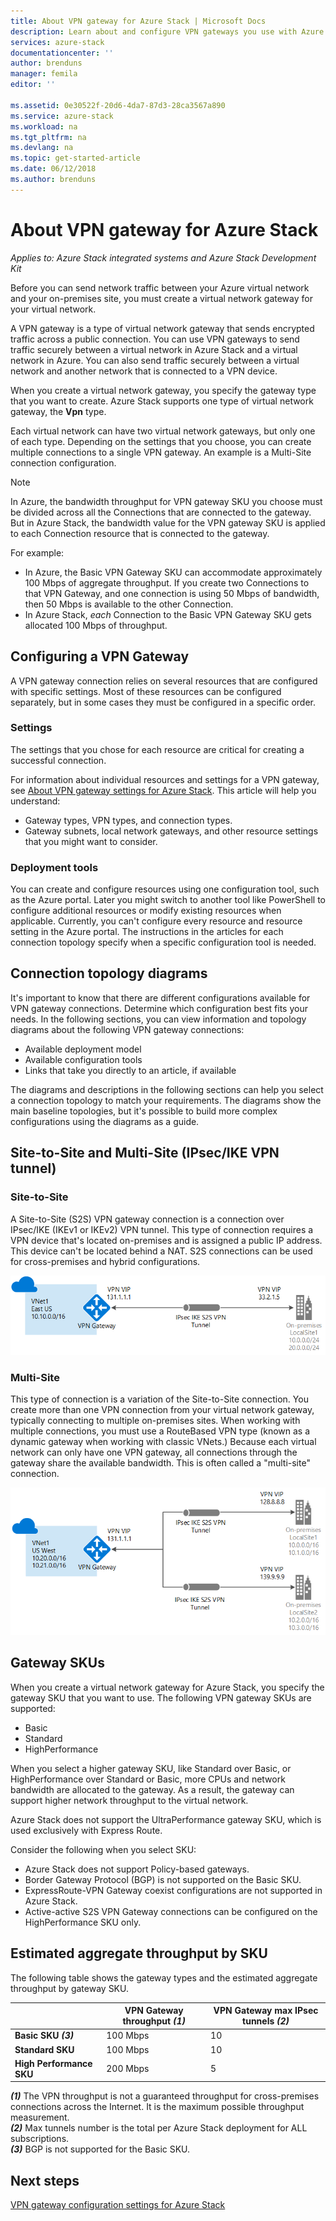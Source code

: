 ```yaml
---
title: About VPN gateway for Azure Stack | Microsoft Docs
description: Learn about and configure VPN gateways you use with Azure Stack.
services: azure-stack
documentationcenter: ''
author: brenduns
manager: femila
editor: ''

ms.assetid: 0e30522f-20d6-4da7-87d3-28ca3567a890
ms.service: azure-stack
ms.workload: na
ms.tgt_pltfrm: na
ms.devlang: na
ms.topic: get-started-article
ms.date: 06/12/2018
ms.author: brenduns
---
```


# About VPN gateway for Azure Stack

*Applies to: Azure Stack integrated systems and Azure Stack Development Kit*

Before you can send network traffic between your Azure virtual network and your on-premises site, you must create a virtual network gateway for your virtual network.

A VPN gateway is a type of virtual network gateway that sends encrypted traffic across a public connection. You can use VPN gateways to send traffic securely between a virtual network in Azure Stack and a virtual network in Azure. You can also send traffic securely between a virtual network and another network that is connected to a VPN device.

When you create a virtual network gateway, you specify the gateway type that you want to create. Azure Stack supports one type of virtual network gateway, the **Vpn** type.

Each virtual network can have two virtual network gateways, but only one of each type. Depending on the settings that you choose, you can create multiple connections to a single VPN gateway. An example is a Multi-Site connection configuration.

>[!NOTE]
>In Azure, the bandwidth throughput for VPN gateway SKU you choose must be divided across all the Connections that are connected to the gateway. But in Azure Stack, the bandwidth value for the VPN gateway SKU is applied to each Connection resource that is connected to the gateway.
>
> For example:
> * In Azure, the Basic VPN Gateway SKU can accommodate approximately 100 Mbps of aggregate throughput. If you create two Connections to that VPN Gateway, and one connection is using 50 Mbps of bandwidth, then 50 Mbps is available to the other Connection.
> * In Azure Stack, *each* Connection to the Basic VPN Gateway SKU gets allocated 100 Mbps of throughput.

## Configuring a VPN Gateway

A VPN gateway connection relies on several resources that are configured with specific settings. Most of these resources can be configured separately, but in some cases they must be configured in a specific order.

### Settings

The settings that you chose for each resource are critical for creating a successful connection.

For information about individual resources and settings for a VPN gateway, see [About VPN gateway settings for Azure Stack](azure-stack-vpn-gateway-settings.md). This article will help you understand:

* Gateway types, VPN types, and connection types.
* Gateway subnets, local network gateways, and other resource settings that you might want to consider.

### Deployment tools

You can create and configure resources using one configuration tool, such as the Azure portal. Later you might switch to another tool like PowerShell to configure additional resources or modify existing resources when applicable. Currently, you can't configure every resource and resource setting in the Azure portal. The instructions in the articles for each connection topology specify when a specific configuration tool is needed.

## Connection topology diagrams

It's important to know that there are different configurations available for VPN gateway connections. Determine which configuration best fits your needs. In the following sections, you can view information and topology diagrams about the following VPN gateway connections:

* Available deployment model
* Available configuration tools
* Links that take you directly to an article, if available

The diagrams and descriptions in the following sections can help you select a connection topology to match your requirements. The diagrams show the main baseline topologies, but it's possible to build more complex configurations using the diagrams as a guide.

## Site-to-Site and Multi-Site (IPsec/IKE VPN tunnel)

### Site-to-Site

A Site-to-Site (S2S) VPN gateway connection is a connection over IPsec/IKE (IKEv1 or IKEv2) VPN tunnel. This type of connection requires a VPN device that's located on-premises and is assigned a public IP address. This device can't be located behind a NAT. S2S connections can be used for cross-premises and hybrid configurations.

![Site-to-site VPN connection configuration example](media/azure-stack-vpn-gateway-about-vpn-gateways/vpngateway-site-to-site-connection-diagram.png)

### Multi-Site

This type of connection is a variation of the Site-to-Site connection. You create more than one VPN connection from your virtual network gateway, typically connecting to multiple on-premises sites. When working with multiple connections, you must use a RouteBased VPN type (known as a dynamic gateway when working with classic VNets.) Because each virtual network can only have one VPN gateway, all connections through the gateway share the available bandwidth. This is often called a "multi-site" connection.

![Azure VPN Gateway Multi-Site connection example](media/azure-stack-vpn-gateway-about-vpn-gateways/vpngateway-multisite-connection-diagram.png)

## Gateway SKUs

When you create a virtual network gateway for Azure Stack, you specify the gateway SKU that you want to use. The following VPN gateway SKUs are supported:

* Basic
* Standard
* HighPerformance

When you select a higher gateway SKU, like Standard over Basic, or HighPerformance over Standard or Basic, more CPUs and network bandwidth are allocated to the gateway. As a result, the gateway can support higher network throughput to the virtual network.

Azure Stack does not support the UltraPerformance gateway SKU, which is used exclusively with Express Route.

Consider the following when you select SKU:

* Azure Stack does not support Policy-based gateways.
* Border Gateway Protocol (BGP) is not supported on the Basic SKU.
* ExpressRoute-VPN Gateway coexist configurations are not supported in Azure Stack.
* Active-active S2S VPN Gateway connections can be configured on the HighPerformance SKU only.

## Estimated aggregate throughput by SKU

The following table shows the gateway types and the estimated aggregate throughput by gateway SKU.

|	| VPN Gateway throughput *(1)* | VPN Gateway max IPsec tunnels *(2)* |
|-------|-------|-------|
|**Basic SKU** ***(3)*** 	| 100 Mbps	| 10	|
|**Standard SKU** 		| 100 Mbps 	| 10	|
|**High Performance SKU** | 200 Mbps	| 5	|

***(1)*** The VPN throughput is not a guaranteed throughput for cross-premises connections across the Internet. It is the maximum possible throughput measurement.  
***(2)*** Max tunnels number is the total per Azure Stack deployment for ALL subscriptions.  
***(3)*** BGP is not supported for the Basic SKU.

## Next steps

[VPN gateway configuration settings for Azure Stack](azure-stack-vpn-gateway-settings.md)
